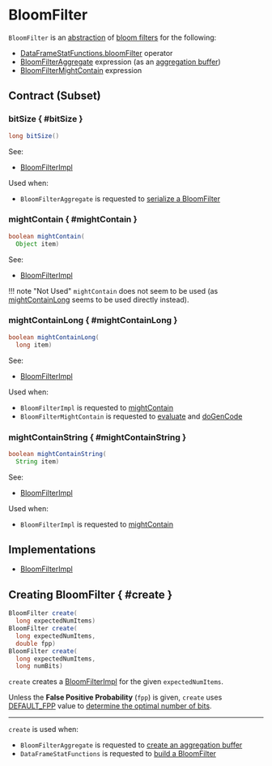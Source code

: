 # BloomFilter

`BloomFilter` is an [abstraction](#contract) of [bloom filters](#implementations) for the following:

* [DataFrameStatFunctions.bloomFilter](../DataFrameStatFunctions.md#bloomFilter) operator
* [BloomFilterAggregate](../expressions/BloomFilterAggregate.md) expression (as an [aggregation buffer](../expressions/BloomFilterAggregate.md#createAggregationBuffer))
* [BloomFilterMightContain](../expressions/BloomFilterMightContain.md#bloomFilter) expression

## Contract (Subset)

### bitSize { #bitSize }

```java
long bitSize()
```

See:

* [BloomFilterImpl](BloomFilterImpl.md#bitSize)

Used when:

* `BloomFilterAggregate` is requested to [serialize a BloomFilter](../expressions/BloomFilterAggregate.md#serialize)

### mightContain { #mightContain }

```java
boolean mightContain(
  Object item)
```

See:

* [BloomFilterImpl](BloomFilterImpl.md#mightContain)

!!! note "Not Used"
    `mightContain` does not seem to be used (as [mightContainLong](#mightContainLong) seems to be used directly instead).

### mightContainLong { #mightContainLong }

```java
boolean mightContainLong(
  long item)
```

See:

* [BloomFilterImpl](BloomFilterImpl.md#mightContainLong)

Used when:

* `BloomFilterImpl` is requested to [mightContain](BloomFilterImpl.md#mightContain)
* `BloomFilterMightContain` is requested to [evaluate](../expressions/BloomFilterMightContain.md#eval) and [doGenCode](../expressions/BloomFilterMightContain.md#doGenCode)

### mightContainString { #mightContainString }

```java
boolean mightContainString(
  String item)
```

See:

* [BloomFilterImpl](BloomFilterImpl.md#mightContainString)

Used when:

* `BloomFilterImpl` is requested to [mightContain](BloomFilterImpl.md#mightContain)

## Implementations

* [BloomFilterImpl](BloomFilterImpl.md)

## Creating BloomFilter { #create }

```java
BloomFilter create(
  long expectedNumItems)
BloomFilter create(
  long expectedNumItems,
  double fpp)
BloomFilter create(
  long expectedNumItems,
  long numBits)
```

`create` creates a [BloomFilterImpl](BloomFilterImpl.md) for the given `expectedNumItems`.

Unless the **False Positive Probability** (`fpp`) is given, `create` uses [DEFAULT_FPP](#DEFAULT_FPP) value to [determine the optimal number of bits](#optimalNumOfBits).

---

`create` is used when:

* `BloomFilterAggregate` is requested to [create an aggregation buffer](../expressions/BloomFilterAggregate.md#createAggregationBuffer)
* `DataFrameStatFunctions` is requested to [build a BloomFilter](../DataFrameStatFunctions.md#buildBloomFilter)
